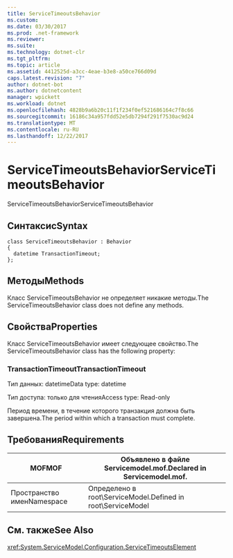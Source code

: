 ```yaml
---
title: ServiceTimeoutsBehavior
ms.custom: 
ms.date: 03/30/2017
ms.prod: .net-framework
ms.reviewer: 
ms.suite: 
ms.technology: dotnet-clr
ms.tgt_pltfrm: 
ms.topic: article
ms.assetid: 4412525d-a3cc-4eae-b3e8-a50ce766d09d
caps.latest.revision: "7"
author: dotnet-bot
ms.author: dotnetcontent
manager: wpickett
ms.workload: dotnet
ms.openlocfilehash: 4828b9a6b20c11f1f234f0ef521686164c7f8c66
ms.sourcegitcommit: 16186c34a957fdd52e5db7294f291f7530ac9d24
ms.translationtype: MT
ms.contentlocale: ru-RU
ms.lasthandoff: 12/22/2017
---
```

# <a name="servicetimeoutsbehavior"></a><span data-ttu-id="0ef53-102">ServiceTimeoutsBehavior</span><span class="sxs-lookup"><span data-stu-id="0ef53-102">ServiceTimeoutsBehavior</span></span>
<span data-ttu-id="0ef53-103">ServiceTimeoutsBehavior</span><span class="sxs-lookup"><span data-stu-id="0ef53-103">ServiceTimeoutsBehavior</span></span>  
  
## <a name="syntax"></a><span data-ttu-id="0ef53-104">Синтаксис</span><span class="sxs-lookup"><span data-stu-id="0ef53-104">Syntax</span></span>  
  
```  
class ServiceTimeoutsBehavior : Behavior  
{  
  datetime TransactionTimeout;  
};  
```  
  
## <a name="methods"></a><span data-ttu-id="0ef53-105">Методы</span><span class="sxs-lookup"><span data-stu-id="0ef53-105">Methods</span></span>  
 <span data-ttu-id="0ef53-106">Класс ServiceTimeoutsBehavior не определяет никакие методы.</span><span class="sxs-lookup"><span data-stu-id="0ef53-106">The ServiceTimeoutsBehavior class does not define any methods.</span></span>  
  
## <a name="properties"></a><span data-ttu-id="0ef53-107">Свойства</span><span class="sxs-lookup"><span data-stu-id="0ef53-107">Properties</span></span>  
 <span data-ttu-id="0ef53-108">Класс ServiceTimeoutsBehavior имеет следующее свойство.</span><span class="sxs-lookup"><span data-stu-id="0ef53-108">The ServiceTimeoutsBehavior class has the following property:</span></span>  
  
### <a name="transactiontimeout"></a><span data-ttu-id="0ef53-109">TransactionTimeout</span><span class="sxs-lookup"><span data-stu-id="0ef53-109">TransactionTimeout</span></span>  
 <span data-ttu-id="0ef53-110">Тип данных: datetime</span><span class="sxs-lookup"><span data-stu-id="0ef53-110">Data type: datetime</span></span>  
  
 <span data-ttu-id="0ef53-111">Тип доступа: только для чтения</span><span class="sxs-lookup"><span data-stu-id="0ef53-111">Access type: Read-only</span></span>  
  
 <span data-ttu-id="0ef53-112">Период времени, в течение которого транзакция должна быть завершена.</span><span class="sxs-lookup"><span data-stu-id="0ef53-112">The period within which a transaction must complete.</span></span>  
  
## <a name="requirements"></a><span data-ttu-id="0ef53-113">Требования</span><span class="sxs-lookup"><span data-stu-id="0ef53-113">Requirements</span></span>  
  
|<span data-ttu-id="0ef53-114">MOF</span><span class="sxs-lookup"><span data-stu-id="0ef53-114">MOF</span></span>|<span data-ttu-id="0ef53-115">Объявлено в файле Servicemodel.mof.</span><span class="sxs-lookup"><span data-stu-id="0ef53-115">Declared in Servicemodel.mof.</span></span>|  
|---------|-----------------------------------|  
|<span data-ttu-id="0ef53-116">Пространство имен</span><span class="sxs-lookup"><span data-stu-id="0ef53-116">Namespace</span></span>|<span data-ttu-id="0ef53-117">Определено в root\ServiceModel.</span><span class="sxs-lookup"><span data-stu-id="0ef53-117">Defined in root\ServiceModel</span></span>|  
  
## <a name="see-also"></a><span data-ttu-id="0ef53-118">См. также</span><span class="sxs-lookup"><span data-stu-id="0ef53-118">See Also</span></span>  
 <xref:System.ServiceModel.Configuration.ServiceTimeoutsElement>
